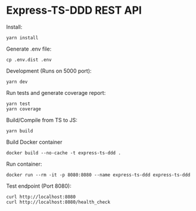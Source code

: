 # Express-TS-DDD REST API

Install:

```
yarn install
```

Generate .env file:

```
cp .env.dist .env
```

Development (Runs on 5000 port):

```
yarn dev
```

Run tests and generate coverage report:

```
yarn test
yarn coverage
```

Build/Compile from TS to JS:

```
yarn build
```

Build Docker container

```
docker build --no-cache -t express-ts-ddd .
```

Run container:

```
docker run --rm -it -p 8080:8080 --name express-ts-ddd express-ts-ddd
```

Test endpoint (Port 8080):

```
curl http://localhost:8080
curl http://localhost:8080/health_check
```
